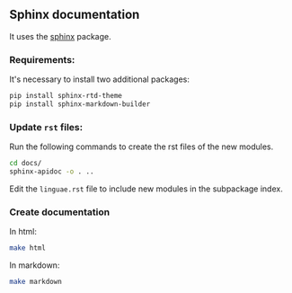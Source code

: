 ## Sphinx documentation

It uses the [sphinx](https://www.sphinx-doc.org/en/master/) package.

### Requirements:

It's necessary to install two additional packages:

```bash
pip install sphinx-rtd-theme
pip install sphinx-markdown-builder
```

### Update `rst` files:

Run the following commands to create the rst files of the new modules.

```bash
cd docs/
sphinx-apidoc -o . ..
```
Edit the `linguae.rst` file to include new modules in the subpackage index.

### Create documentation

In html:

```bash
make html
```
In markdown:

```bash
make markdown
```
